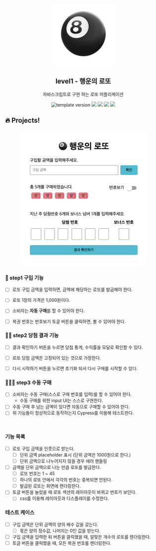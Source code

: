 <p align="middle" >
  <img width="200px;" src="./src/images/lotto_ball.png"/>
</p>
<h2 align="middle">level1 - 행운의 로또</h2>
<p align="middle">자바스크립트로 구현 하는 로또 어플리케이션</p>
<p align="middle">
<img src="https://img.shields.io/badge/version-1.0.0-blue?style=flat-square" alt="template version"/>
<img src="https://img.shields.io/badge/language-html-red.svg?style=flat-square"/>
<img src="https://img.shields.io/badge/language-css-blue.svg?style=flat-square"/>
<img src="https://img.shields.io/badge/language-js-yellow.svg?style=flat-square"/>
<a href="https://github.com/daybrush/moveable/blob/master/LICENSE" target="_blank">
  <img src="https://img.shields.io/github/license/daybrush/moveable.svg?style=flat-square&label=license&color=08CE5D"/>
  </a>
</p>

## 🔥 Projects!

<p align="middle">
  <img width="400" src="./src/images/lotto_ui.png">
</p>

### 🎯 step1 구입 기능

- [ ] 로또 구입 금액을 입력하면, 금액에 해당하는 로또를 발급해야 한다.
- [ ] 로또 1장의 가격은 1,000원이다.
- [ ] 소비자는 **자동 구매**를 할 수 있어야 한다.
- [ ] 복권 번호는 번호보기 토글 버튼을 클릭하면, 볼 수 있어야 한다.


### 🎯🎯 step2 당첨 결과 기능

- [ ] 결과 확인하기 버튼을 누르면 당첨 통계, 수익률을 모달로 확인할 수 있다.
- [ ] 로또 당첨 금액은 고정되어 있는 것으로 가정한다.
- [ ] 다시 시작하기 버튼을 누르면 초기화 되서 다시 구매를 시작할 수 있다.


### 🎯🎯🎯 step3 수동 구매

- [ ] 소비자는 수동 구매(스스로 구매 번호를 입력)를 할 수 있어야 한다.
  - 수동 구매를 위한 input UI는 스스로 구현한다.
- [ ] 수동 구매 후 남는 금액이 있다면 자동으로 구매할 수 있어야 한다.
- [ ] 위 기능들이 정상적으로 동작하는지 Cypress를 이용해 테스트한다.

<br>

### 기능 목록

  - [ ] 로또 구입 금액을 인풋으로 받는다.
    - [ ] 단위 금액 placeholder 표시 (단위 금액은 1000원으로 한다.)
    - [ ] 단위 금액으로 나누어지지 않을 경우 에러 핸들링
  - [ ] 금액을 단위 금액으로 나눈 만큼 로또를 발급한다.
    - [ ] 로또 번호는 1 ~ 45
    - [ ] 하나의 로또 안에서 각각의 번호는 중복되면 안된다.
    - [ ] 발급된 로또는 화면에 렌더링한다.
  - [ ] 토글 버튼을 눌렀을 때 로또 섹션의 레이아웃이 바뀌고 번호가 보인다.
    - [ ] css를 이용해 레이아웃과 디스플레이를 수정한다.

### 테스트 케이스
- [ ] 구입 금액은 단위 금액의 양의 배수 값을 갖는다.
  - [ ] 몫은 양의 정수값, 나머지는 0인 값을 받는다.
- [ ] 구입 금액을 입력한 뒤 버튼을 클릭했을 때, 알맞은 개수의 로또를 렌더링한다.
- [ ] 토글 버튼을 클릭했을 때, 모든 복권 번호를 렌더링한다.
